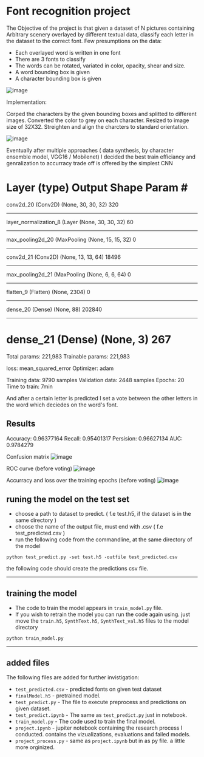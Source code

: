 # Font recognition project
The Objective of the project is that given a dataset of N pictures containing Arbitrary scenery overlayed
by different textual data, classify each letter in the dataset to the correct font.
Few presumptions on the data:
* Each overlayed word is written in one font
* There are 3 fonts to classify
* The words can be rotated, variated in color, opacity, shear and size.
* A word bounding box is given
* A character bounding box is given 

![image](https://user-images.githubusercontent.com/51075167/114318173-7fc1f180-9b14-11eb-8915-59c42fbd3190.png)

Implementation: 

Corped the characters by the given bounding boxes and splitted to different images.
Converted the color to grey on each character.
Resized to image size of 32X32.
Streighten and align the charcters to standard orientation.

![image](https://user-images.githubusercontent.com/51075167/114318713-f8c24880-9b16-11eb-9bea-c0ffe771a62c.png)

Eventually after multiple approaches ( data synthesis, by character ensemble model, VGG16 / Mobilenet)
I decided the best train efficiancy and genralization to accurracy trade off is offered by the simplest CNN

Layer (type)                 Output Shape              Param #   
=================================================================
conv2d_20 (Conv2D)           (None, 30, 30, 32)        320       
_________________________________________________________________
layer_normalization_8 (Layer (None, 30, 30, 32)        60        
_________________________________________________________________
max_pooling2d_20 (MaxPooling (None, 15, 15, 32)        0         
_________________________________________________________________
conv2d_21 (Conv2D)           (None, 13, 13, 64)        18496     
_________________________________________________________________
max_pooling2d_21 (MaxPooling (None, 6, 6, 64)          0         
_________________________________________________________________
flatten_9 (Flatten)          (None, 2304)              0         
_________________________________________________________________
dense_20 (Dense)             (None, 88)                202840    
_________________________________________________________________
dense_21 (Dense)             (None, 3)                 267       
=================================================================
Total params: 221,983
Trainable params: 221,983

loss: mean_squared_error
Optimizer: adam

Training data: 9790 samples
Validation data: 2448 samples
Epochs: 20
Time to train: 7min

And after a certain letter is predicted I set a vote between the other letters in the word which deciedes on the word's font.

## Results
Accuracy:  0.96377164
Recall:  0.95401317
Persision:  0.96627134
AUC:  0.9784279

Confusion matrix
![image](https://user-images.githubusercontent.com/51075167/114319858-f2829b00-9b1b-11eb-9535-449461af06fd.png)

ROC curve (before voting)
![image](https://user-images.githubusercontent.com/51075167/114319867-f9111280-9b1b-11eb-9fa8-92e044b47033.png)

Accurracy and loss over the training epochs (before voting)
![image](https://user-images.githubusercontent.com/51075167/114319879-00382080-9b1c-11eb-976e-91e5c39d94db.png)

## runing the model on the test set

* choose a path to dataset to predict. ( f.e test.h5, if the dataset is in the same directory )
* choose the name  of the output file, must end with .csv ( f.e test_predicted.csv )
* run the following code from the commandline, at the same directory of the model

```
python test_predict.py -set test.h5 -outfile test_predicted.csv
```

the following code should create the predictions csv file.

---

## training the model
* The code to train the model appears in `train_model.py` file.
* If you wish to retrain the model you can run the code again using.
  just move the `train.h5`, `SynthText.h5`, `SynthText_val.h5` files to the model directory
```
python train_model.py
```

---
## added files
The following files are added for further invistigation:

* `test_predicted.csv` - predicted fonts on given test dataset
* `finalModel.h5` 	 - pretrained model.
* `test_predict.py`	 - The file to execute preprocess and predictions on given dataset.
* `test_predict.ipynb`	 - The same as `test_predict.py` just in notebook.
* `train_model.py` 	 - The code used to train the final model.
* `project.ipynb` 	 - jupiter notebook containing the research process I conducted. contains the vizualizations, evaluations and failed models.
* `project_process.py` - same as `project.ipynb` but in as py file. a little more orginized.


